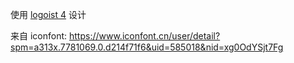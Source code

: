使用 [logoist 4](https://www.syniumsoftware.com/logoist) 设计

来自 iconfont: https://www.iconfont.cn/user/detail?spm=a313x.7781069.0.d214f71f6&uid=585018&nid=xg0OdYSjt7Fg